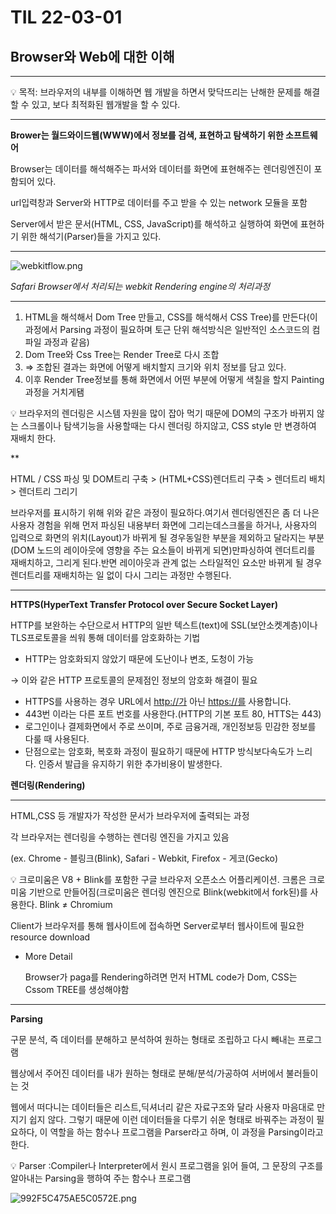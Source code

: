 # TIL 22-03-01

## Browser와 Web에 대한 이해

---

<aside>
💡 목적: 브라우저의 내부를 이해하면 웹 개발을 하면서 맞닥뜨리는 난해한 문제를 해결할 수 있고, 보다 최적화된 웹개발을 할 수 있다.

</aside>

---

**Brower는 월드와이드웹(WWW)에서 정보를 검색, 표현하고 탐색하기 위한 소프트웨어**

Browser는 데이터를 해석해주는 파서와 데이터를 화면에 표현해주는 렌더링엔진이 포함되어 있다.

url입력창과 Server와 HTTP로 데이터를 주고 받을 수 있는 network 모듈을 포함

Server에서 받은 문서(HTML, CSS, JavaScript)를 해석하고 실행하여 화면에 표현하기 위한 해석기(Parser)들을 가지고 있다.

---

![webkitflow.png](TIL%2022-03-%20561a0/webkitflow.png)

*Safari Browser에서 처리되는 webkit Rendering engine의 처리과정*

---

1. HTML을 해석해서 Dom Tree 만들고, CSS를 해석해서 CSS Tree)를 만든다(이 과정에서 Parsing 과정이 필요하며 토근 단위 해석방식은 일반적인 소스코드의 컴파일 과정과 같음)
2. Dom Tree와 Css Tree는 Render Tree로 다시 조합
3. ⇒ 조합된 결과는 화면에 어떻게 배치할지 크기와 위치 정보를 담고 있다.
4. 이후 Render Tree정보를 통해 화면에서 어떤 부분에 어떻게 색칠을 할지 Painting 과정을 거치게됌 

<aside>
💡 브라우저의 렌더링은 시스템 자원을 많이 잡아 먹기 때문에 DOM의 구조가 바뀌지 않는 스크롤이나 탐색기능을 사용할때는 다시 렌더링 하지않고, CSS style 만 변경하여 재배치 한다.

</aside>

** 

HTML / CSS 파싱 및 DOM트리 구축 > (HTML+CSS)렌더트리 구축 > 렌더트리 배치 > 렌더트리 그리기

브라우저를 표시하기 위해 위와 같은 과정이 필요하다.여기서 렌더링엔진은 좀 더 나은 사용자 경험을 위해 먼저 파싱된 내용부터 화면에 그리는데스크롤을 하거나, 사용자의 입력으로 화면의 위치(Layout)가 바뀌게 될 경우동일한 부분을 제외하고 달라지는 부분(DOM 노드의 레이아웃에 영향을 주는 요소들이 바뀌게 되면)만파싱하여 렌더트리를 재배치하고, 그리게 된다.반면 레이아웃과 관계 없는 스타일적인 요소만 바뀌게 될 경우 렌더트리를 재배치하는 일 없이 다시 그리는 과정만 수행된다.

---

**HTTPS(HyperText Transfer Protocol over Secure Socket Layer)** 

HTTP를 보완하는 수단으로서 HTTP의 일반 텍스트(text)에 SSL(보안소켓계층)이나 TLS프로토콜을 씌워 통해 데이터를 암호화하는 기법

- HTTP는 암호화되지 않았기 때문에 도난이나 변조, 도청이 가능

→ 이와 같은 HTTP 프로토콜의 문제점인 정보의 암호화 해결이 필요

- HTTPS를 사용하는 경우 URL에서 [http://가](http://xn--o39a/) 아닌 [https://를](https://xn--bx2b/) 사용합니다.
- 443번 이라는 다른 포트 번호를 사용한다.(HTTP의 기본 포트 80, HTTS는 443)
- 로그인이나 결제화면에서 주로 쓰이며,  주로 금융거래, 개인정보등 민감한 정보를 다룰 때 사용된다.
- 단점으로는 암호화, 복호화 과정이 필요하기 때문에 HTTP 방식보다속도가 느리다. 인증서 발급을 유지하기 위한 추가비용이 발생한다.

**렌더링(Rendering)**

---

HTML,CSS 등 개발자가 작성한 문서가 브라우저에 출력되는 과정

각 브라우저는 렌더링을 수행하는 렌더링 엔진을 가지고 있음

(ex. Chrome - 블링크(Blink), Safari - Webkit, Firefox - 게코(Gecko) 

<aside>
💡 크로미움은 V8 + Blink를 포함한 구글 브라우저 오픈소스 어플리케이션. 크롬은 크로미움 기반으로 만들어짐(크로미움은 렌더링 엔진으로 Blink(webkit에서 fork된)를 사용한다.  Blink ≠ Chromium

</aside>

Client가 브라우저를 통해 웹사이트에 접속하면 Server로부터 웹사이트에 필요한 resource download

- More Detail
    
    Browser가 paga를 Rendering하려면 먼저 HTML code가 Dom, CSS는 Cssom TREE를 생성해야함
    

---

**Parsing** 

구문 분석, 즉 데이터를 분해하고 분석하여 원하는 형태로 조립하고 다시 빼내는 프로그램

웹상에서 주어진 데이터를 내가 원하는 형태로 분해/분석/가공하여 서버에서 불러들이는 것

웹에서 떠다니는 데이터들은 리스트,딕셔너리 같은 자료구조와 달라 사용자 마음대로 만지기 쉽지 않다. 그렇기 때문에 이런 데이터들을 다루기 쉬운 형태로 바꿔주는 과정이 필요하다, 이 역할을 하는 함수나 프로그램을 Parser라고 하며, 이 과정을 Parsing이라고 한다.

<aside>
💡 Parser :Compiler나 Interpreter에서 원시 프로그램을 읽어 들여, 그 문장의 구조를 알아내는 Parsing을 행하여 주는 함수나 프로그램

</aside>

![992F5C475AE5C0572E.png](TIL%2022-03-%20561a0/992F5C475AE5C0572E.png)
